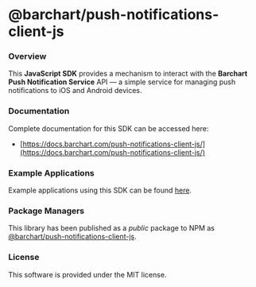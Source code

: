# @barchart/push-notifications-client-js

### Overview

This **JavaScript SDK** provides a mechanism to interact with the **Barchart Push Notification Service** API — a simple service for managing push notifications to iOS and Android devices.

### Documentation

Complete documentation for this SDK can be accessed here:

* [https://docs.barchart.com/push-notifications-client-js/](https://docs.barchart.com/push-notifications-client-js/)

### Example Applications

Example applications using this SDK can be found [here](./example).

### Package Managers

This library has been published as a _public_ package to NPM as [@barchart/push-notifications-client-js](https://www.npmjs.com/package/@barchart/push-notifications-client-js).

### License

This software is provided under the MIT license.

